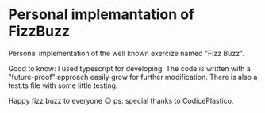 # Personal implemantation of FizzBuzz
Personal implementation of the well known exercize named "Fizz Buzz".

Good to know: I used typescript for developing. The code is written with a "future-proof" approach easily grow for further modification. 
There is also a test.ts file with some little testing.

Happy fizz buzz to everyone 😉
ps: special thanks to CodicePlastico.
